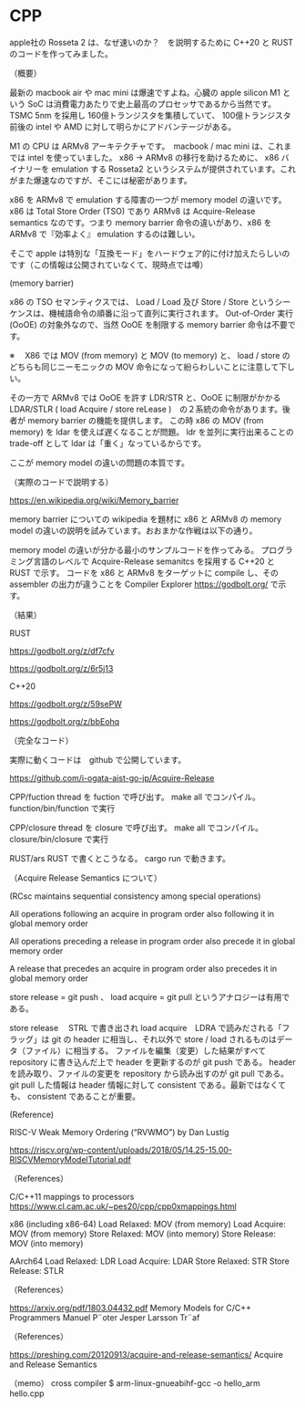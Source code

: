 # CPP

apple社の Rosseta 2 は、なぜ速いのか？　を説明するために C++20 と RUST のコードを作ってみました。

（概要）

最新の macbook air や mac mini は爆速ですよね。心臓の apple silicon M1 という SoC は消費電力あたりで史上最高のプロセッサであるから当然です。 TSMC 5nm を採用し 160億トランジスタを集積していて、 100億トランジスタ前後の intel や AMD に対して明らかにアドバンテージがある。

M1 の CPU は ARMv8 アーキテクチャです。　macbook / mac mini は、これまでは intel を使っていました。 x86  -> ARMv8 の移行を助けるために、 x86 バイナリーを emulation する Rosseta2 というシステムが提供されています。これがまた爆速なのですが、そこには秘密があります。

x86 を ARMv8 で emulation する障害の一つが memory model の違いです。 x86 は Total Store Order (TSO) であり ARMv8 は Acquire-Release　semantics なのです。つまり memory barrier 命令の違いがあり、x86 を ARMv8 で『効率よく』 emulation するのは難しい。

そこで apple は特別な「互換モード」をハードウェア的に付け加えたらしいのです（この情報は公開されていなくて、現時点では噂）

(memory barrier) 

x86 の TSO セマンティクスでは、 Load / Load 及び Store / Store というシーケンスは、機械語命令の順番に沿って直列に実行されます。 Out-of-Order 実行 (OoOE) の対象外なので、当然 OoOE を制限する memory barrier 命令は不要です。

※　 X86 では MOV (from memory) と MOV (to memory) と、 load / store のどちらも同じニーモニックの MOV 命令になって紛らわしいことに注意して下しい。

その一方で ARMv8 では OoOE を許す LDR/STR と、OoOE に制限がかかる LDAR/STLR ( load Acquire / store reLease )　の２系統の命令があります。後者が memory barrier の機能を提供します。 この時 x86 の MOV (from memory) を  ldar を使えば遅くなることが問題。 ldr を並列に実行出来ることの trade-off として ldar は「重く」なっているからです。

ここが memory model の違いの問題の本質です。

（実際のコードで説明する）

https://en.wikipedia.org/wiki/Memory_barrier

memory barrier についての wikipedia を題材に x86 と ARMv8 の memory model の違いの説明を試みています。おおまかな作戦は以下の通り。

memory model の違いが分かる最小のサンプルコードを作ってみる。
プログラミング言語のレベルで Acquire-Release semanitcs を採用する C++20 と RUST で示す。
コードを x86 と ARMv8 をターゲットに compile し、その assembler の出力が違うことを Compiler Explorer https://godbolt.org/ で示す。

（結果）

RUST

https://godbolt.org/z/df7cfv

https://godbolt.org/z/6r5j13

C++20

https://godbolt.org/z/59sePW

https://godbolt.org/z/bbEohq

（完全なコード）

実際に動くコードは　github で公開しています。

https://github.com/i-ogata-aist-go-jp/Acquire-Release

CPP/fuction
thread を fuction で呼び出す。 make all でコンパイル。 function/bin/function で実行

CPP/closure
thread を closure で呼び出す。 make all でコンパイル。 closure/bin/closure で実行

RUST/ars
RUST で書くとこうなる。   cargo run で動きます。

（Acquire Release Semantics について）

(RCsc maintains sequential consistency among special operations)

All operations following an acquire in program order also following it in global memory order

All operations preceding a release in program order also precede it in global memory order

A release that precedes an acquire in program order also precedes it in global memory order


store release = git push  、  load acquire = git pull というアナロジーは有用である。

store release 　STRL で書き出され  load acquire　LDRA で読みだされる「フラッグ」は  git の header に相当し、それ以外で  store / load されるものはデータ（ファイル）に相当する。
ファイルを編集（変更）した結果がすべて repository に書き込んだ上で header を更新するのが git push  である。
header を読み取り、ファイルの変更を repository から読み出すのが git pull である。
git pull した情報は header 情報に対して consistent である。最新ではなくても、 consistent であることが重要。

(Reference)

 RISC-V Weak Memory Ordering (“RVWMO”)  by Dan Lustig

https://riscv.org/wp-content/uploads/2018/05/14.25-15.00-RISCVMemoryModelTutorial.pdf

（References）

C/C++11 mappings to processors 
https://www.cl.cam.ac.uk/~pes20/cpp/cpp0xmappings.html

x86 (including x86-64)
Load Relaxed:	MOV (from memory)
Load Acquire:	MOV (from memory)
Store Relaxed:	MOV (into memory)
Store Release:	MOV (into memory)

AArch64
Load Relaxed:	LDR
Load Acquire:	LDAR
Store Relaxed:	STR
Store Release:	STLR

（References）

https://arxiv.org/pdf/1803.04432.pdf
Memory Models for C/C++ Programmers
Manuel P¨oter
Jesper Larsson Tr¨af

（References）

https://preshing.com/20120913/acquire-and-release-semantics/
Acquire and Release Semantics

（memo）
cross compiler
$ arm-linux-gnueabihf-gcc -o hello_arm hello.cpp
